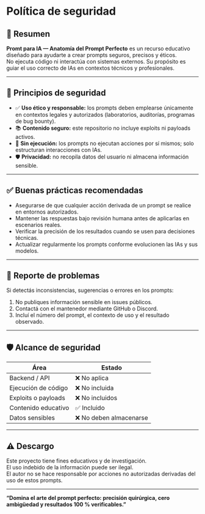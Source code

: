 # Política de seguridad

## 🧠 Resumen
**Promt para IA — Anatomía del Prompt Perfecto** es un recurso educativo diseñado para ayudarte a crear prompts seguros, precisos y éticos.  
No ejecuta código ni interactúa con sistemas externos. Su propósito es guiar el uso correcto de IAs en contextos técnicos y profesionales.

---

## 🔐 Principios de seguridad

- ✅ **Uso ético y responsable:** los prompts deben emplearse únicamente en contextos legales y autorizados (laboratorios, auditorías, programas de bug bounty).
- 📚 **Contenido seguro:** este repositorio no incluye exploits ni payloads activos.
- 🧠 **Sin ejecución:** los prompts no ejecutan acciones por sí mismos; solo estructuran interacciones con IAs.
- 🛡️ **Privacidad:** no recopila datos del usuario ni almacena información sensible.

---

## ✅ Buenas prácticas recomendadas

- Asegurarse de que cualquier acción derivada de un prompt se realice en entornos autorizados.  
- Mantener las respuestas bajo revisión humana antes de aplicarlas en escenarios reales.  
- Verificar la precisión de los resultados cuando se usen para decisiones técnicas.  
- Actualizar regularmente los prompts conforme evolucionen las IAs y sus modelos.

---

## 🐛 Reporte de problemas

Si detectás inconsistencias, sugerencias o errores en los prompts:

1. No publiques información sensible en issues públicos.  
2. Contactá con el mantenedor mediante GitHub o Discord.  
3. Incluí el número del prompt, el contexto de uso y el resultado observado.

---

## 🛡️ Alcance de seguridad

| Área                        | Estado                       |
|----------------------------|-----------------------------|
| Backend / API              | ❌ No aplica                |
| Ejecución de código       | ❌ No incluida             |
| Exploits o payloads       | ❌ No incluidos            |
| Contenido educativo       | ✅ Incluido               |
| Datos sensibles           | ❌ No deben almacenarse    |

---

## ⚠️ Descargo
Este proyecto tiene fines educativos y de investigación.  
El uso indebido de la información puede ser ilegal.  
El autor no se hace responsable por acciones no autorizadas derivadas del uso de estos prompts.

---

**“Domina el arte del prompt perfecto: precisión quirúrgica, cero ambigüedad y resultados 100 % verificables.”**
